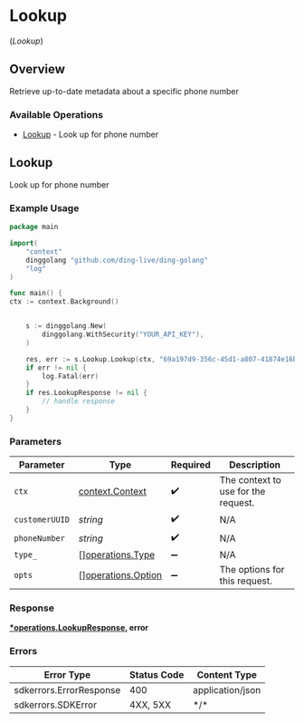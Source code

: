 # Lookup
(*Lookup*)

## Overview

Retrieve up-to-date metadata about a specific phone number

### Available Operations

* [Lookup](#lookup) - Look up for phone number

## Lookup

Look up for phone number

### Example Usage

```go
package main

import(
	"context"
	dinggolang "github.com/ding-live/ding-golang"
	"log"
)

func main() {
ctx := context.Background()


    s := dinggolang.New(
        dinggolang.WithSecurity("YOUR_API_KEY"),
    )

    res, err := s.Lookup.Lookup(ctx, "69a197d9-356c-45d1-a807-41874e16b555", "<value>", nil)
    if err != nil {
        log.Fatal(err)
    }
    if res.LookupResponse != nil {
        // handle response
    }
}
```

### Parameters

| Parameter                                                | Type                                                     | Required                                                 | Description                                              |
| -------------------------------------------------------- | -------------------------------------------------------- | -------------------------------------------------------- | -------------------------------------------------------- |
| `ctx`                                                    | [context.Context](https://pkg.go.dev/context#Context)    | :heavy_check_mark:                                       | The context to use for the request.                      |
| `customerUUID`                                           | *string*                                                 | :heavy_check_mark:                                       | N/A                                                      |
| `phoneNumber`                                            | *string*                                                 | :heavy_check_mark:                                       | N/A                                                      |
| `type_`                                                  | [][operations.Type](../../models/operations/type.md)     | :heavy_minus_sign:                                       | N/A                                                      |
| `opts`                                                   | [][operations.Option](../../models/operations/option.md) | :heavy_minus_sign:                                       | The options for this request.                            |

### Response

**[*operations.LookupResponse](../../models/operations/lookupresponse.md), error**

### Errors

| Error Type              | Status Code             | Content Type            |
| ----------------------- | ----------------------- | ----------------------- |
| sdkerrors.ErrorResponse | 400                     | application/json        |
| sdkerrors.SDKError      | 4XX, 5XX                | \*/\*                   |
